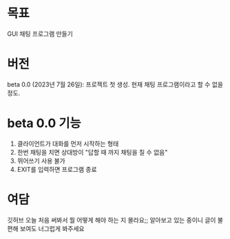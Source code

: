 # 목표
GUI 채팅 프로그램 만들기

# 버전
beta 0.0 (2023년 7월 26일): 프로젝트 첫 생성. 현재 채팅 프로그램이라고 할 수 없을 정도.

# beta 0.0 기능
  1. 클라이언트가 대화를 먼저 시작하는 형태
  2. 한번 채팅을 치면 상대방이 "답할 때 까지 채팅을 칠 수 없음"
  3. 뛰어쓰기 사용 불가
  4. EXIT를 입력하면 프로그램 종료

# 여담
깃허브 오늘 처음 써봐서 뭘 어떻게 해야 하는 지 몰라요;;
알아보고 있는 중이니 글이 불편해 보여도 너그럽게 봐주세요
